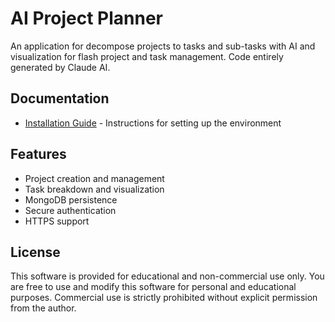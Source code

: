 # AI Project Planner

An application for decompose projects to tasks and sub-tasks with AI and visualization for flash project and task management.
Code entirely generated by Claude AI.

## Documentation

- [Installation Guide](INSTALLATION.md) - Instructions for setting up the environment

## Features

- Project creation and management
- Task breakdown and visualization
- MongoDB persistence
- Secure authentication
- HTTPS support

## License

This software is provided for educational and non-commercial use only. 
You are free to use and modify this software for personal and educational purposes.
Commercial use is strictly prohibited without explicit permission from the author.
